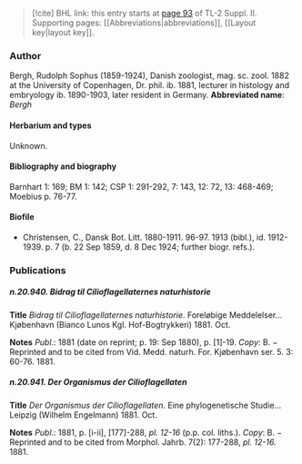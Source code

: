 > [!cite] BHL link: this entry starts at [page 93](https://www.biodiversitylibrary.org/page/33265290) of TL-2 Suppl. II.
> Supporting pages: [[Abbreviations|abbreviations]], [[Layout key|layout key]].

### Author

Bergh, Rudolph Sophus (1859-1924), Danish zoologist, mag. sc. zool. 1882 at the University of Copenhagen, Dr. phil. ib. 1881, lecturer in histology and embryology ib. 1890-1903, later resident in Germany. 
**Abbreviated name**: *Bergh*

#### Herbarium and types

Unknown.

#### Bibliography and biography

Barnhart 1: 169; BM 1: 142; CSP 1: 291-292, 7: 143, 12: 72, 13: 468-469; Moebius p. 76-77.

#### Biofile

- Christensen, C., Dansk Bot. Litt. 1880-1911. 96-97. 1913 (bibl.), id. 1912-1939. p. 7 (b. 22 Sep 1859, d. 8 Dec 1924; further biogr. refs.).

### Publications

##### n.20.940. Bidrag til Cilioflagellaternes naturhistorie

**Title**
*Bidrag til Cilioflagellaternes naturhistorie*. Foreløbige Meddelelser... Kjøbenhavn (Bianco Lunos Kgl. Hof-Bogtrykkeri) 1881. Oct.

**Notes**
*Publ*.: 1881 (date on reprint; p. 19: Sep 1880), p. \[1\]-19. *Copy*: B. − Reprinted and to be cited from Vid. Medd. naturh. For. Kjøbenhavn ser. 5. 3: 60-76. 1881.

##### n.20.941. Der Organismus der Cilioflagellaten

**Title**
*Der Organismus der Cilioflagellaten*. Eine phylogenetische Studie... Leipzig (Wilhelm Engelmann) 1881. Oct.

**Notes**
*Publ*.: 1881, p. \[i-ii\], \[177\]-288, *pl. 12-16* (p.p. col. liths.). *Copy*: B. − Reprinted and to be cited from Morphol. Jahrb. 7(2): 177-288, *pl. 12-16.* 1881.


